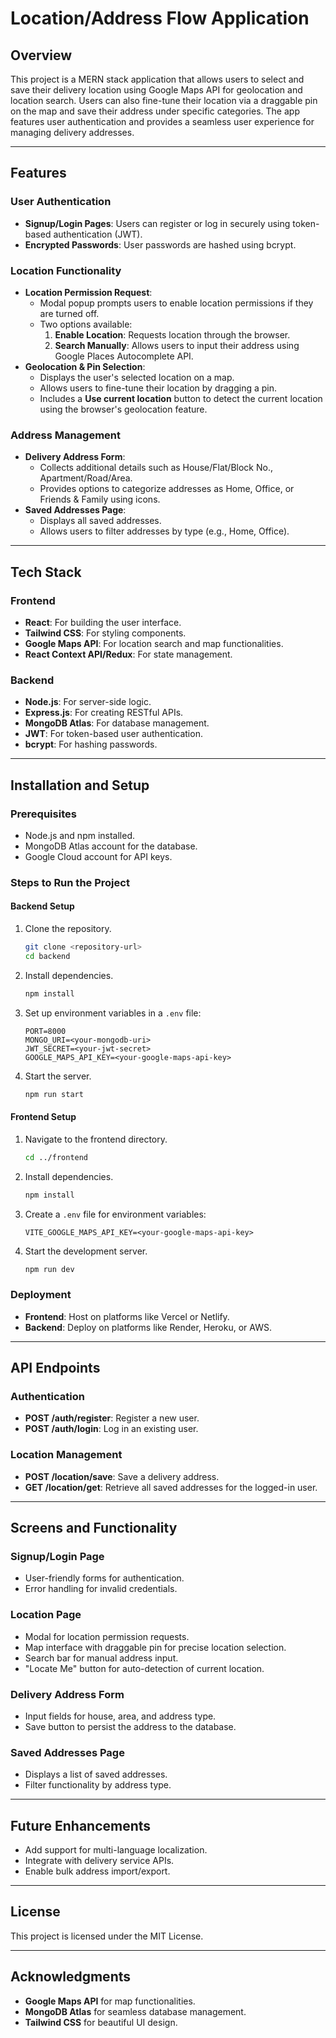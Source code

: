 # Location/Address Flow Application

## Overview
This project is a MERN stack application that allows users to select and save their delivery location using Google Maps API for geolocation and location search. Users can also fine-tune their location via a draggable pin on the map and save their address under specific categories. The app features user authentication and provides a seamless user experience for managing delivery addresses.

---

## Features

### User Authentication
- **Signup/Login Pages**: Users can register or log in securely using token-based authentication (JWT).
- **Encrypted Passwords**: User passwords are hashed using bcrypt.

### Location Functionality
- **Location Permission Request**:
  - Modal popup prompts users to enable location permissions if they are turned off.
  - Two options available:
    1. **Enable Location**: Requests location through the browser.
    2. **Search Manually**: Allows users to input their address using Google Places Autocomplete API.
- **Geolocation & Pin Selection**:
  - Displays the user's selected location on a map.
  - Allows users to fine-tune their location by dragging a pin.
  - Includes a **Use current location** button to detect the current location using the browser's geolocation feature.

### Address Management
- **Delivery Address Form**:
  - Collects additional details such as House/Flat/Block No., Apartment/Road/Area.
  - Provides options to categorize addresses as Home, Office, or Friends & Family using icons.
- **Saved Addresses Page**:
  - Displays all saved addresses.
  - Allows users to filter addresses by type (e.g., Home, Office).

---

## Tech Stack

### Frontend
- **React**: For building the user interface.
- **Tailwind CSS**: For styling components.
- **Google Maps API**: For location search and map functionalities.
- **React Context API/Redux**: For state management.

### Backend
- **Node.js**: For server-side logic.
- **Express.js**: For creating RESTful APIs.
- **MongoDB Atlas**: For database management.
- **JWT**: For token-based user authentication.
- **bcrypt**: For hashing passwords.

---

## Installation and Setup

### Prerequisites
- Node.js and npm installed.
- MongoDB Atlas account for the database.
- Google Cloud account for API keys.

### Steps to Run the Project

#### Backend Setup
1. Clone the repository.
   ```bash
   git clone <repository-url>
   cd backend
   ```
2. Install dependencies.
   ```bash
   npm install
   ```
3. Set up environment variables in a `.env` file:
   ```env
   PORT=8000
   MONGO_URI=<your-mongodb-uri>
   JWT_SECRET=<your-jwt-secret>
   GOOGLE_MAPS_API_KEY=<your-google-maps-api-key>
   ```
4. Start the server.
   ```bash
   npm run start
   ```

#### Frontend Setup
1. Navigate to the frontend directory.
   ```bash
   cd ../frontend
   ```
2. Install dependencies.
   ```bash
   npm install
   ```
3. Create a `.env` file for environment variables:
   ```env
   VITE_GOOGLE_MAPS_API_KEY=<your-google-maps-api-key>
   ```
4. Start the development server.
   ```bash
   npm run dev
   ```

### Deployment
- **Frontend**: Host on platforms like Vercel or Netlify.
- **Backend**: Deploy on platforms like Render, Heroku, or AWS.

---

## API Endpoints

### Authentication
- **POST /auth/register**: Register a new user.
- **POST /auth/login**: Log in an existing user.

### Location Management
- **POST /location/save**: Save a delivery address.
- **GET /location/get**: Retrieve all saved addresses for the logged-in user.

---

## Screens and Functionality

### Signup/Login Page
- User-friendly forms for authentication.
- Error handling for invalid credentials.

### Location Page
- Modal for location permission requests.
- Map interface with draggable pin for precise location selection.
- Search bar for manual address input.
- "Locate Me" button for auto-detection of current location.

### Delivery Address Form
- Input fields for house, area, and address type.
- Save button to persist the address to the database.

### Saved Addresses Page
- Displays a list of saved addresses.
- Filter functionality by address type.

---

## Future Enhancements
- Add support for multi-language localization.
- Integrate with delivery service APIs.
- Enable bulk address import/export.

---

## License
This project is licensed under the MIT License.

---

## Acknowledgments
- **Google Maps API** for map functionalities.
- **MongoDB Atlas** for seamless database management.
- **Tailwind CSS** for beautiful UI design.


